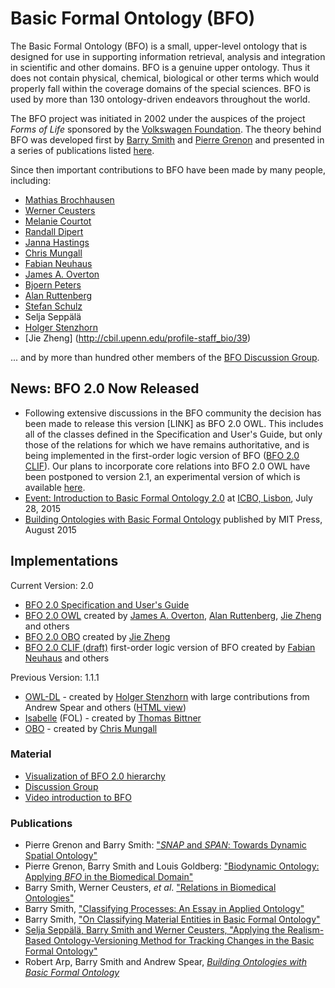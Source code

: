 # Basic Formal Ontology (BFO)

The Basic Formal Ontology (BFO) is a small, upper-level ontology that is designed for use in supporting information retrieval, analysis and integration in scientific and other domains. BFO is a genuine upper ontology. Thus it does not contain physical, chemical, biological or other terms which would properly fall within the coverage domains of the special sciences. BFO is used by more than 130 ontology-driven endeavors throughout the world.

The BFO project was initiated in 2002 under the auspices of the project *Forms of Life* sponsored by the [Volkswagen Foundation](http://www.volkswagen-stiftung.de/english.html). The theory behind BFO was developed first by [Barry Smith](http://ontology.buffalo.edu/smith) and [Pierre Grenon](http://www.uni-saarland.de/~pgrenon) and presented in a series of publications listed [here](http://www.ifomis.org/bfo/publications).

Since then important contributions to BFO have been made by many people, including:

- [Mathias Brochhausen](http://dbmi.uams.edu/faculty/mathias-brochhausen-ph-d)
- [Werner Ceusters](http://www.referent-tracking.com/RTU/?page=ceusters_vita)
- [Melanie Courtot](http://ca.linkedin.com/in/mcourtot)
- [Randall Dipert](http://www.philosophy.buffalo.edu/people/faculty/dipert/)
- [Janna Hastings](http://www.ebi.ac.uk/~hastings)
- [Chris Mungall](http://www.fruitfly.org/~cjm)
- [Fabian Neuhaus](http://www.fabian-neuhaus.de/)
- [James A. Overton](http://james.overton.ca)
- [Bjoern Peters](http://www.liai.org/pages/faculty-peters)
- [Alan Ruttenberg](http://sciencecommons.org/about/whoweare/ruttenberg)
- [Stefan Schulz](http://purl.org/steschu)
- Selja Seppälä
- [Holger Stenzhorn](http://purl.org/holger)
- [Jie Zheng] (http://cbil.upenn.edu/profile-staff_bio/39)

... and by more than hundred other members of the [BFO Discussion Group](http://groups.google.com/group/bfo-discuss).


## News: BFO 2.0 Now Released

- Following extensive discussions in the BFO community the decision has been made to release this version \[LINK\] as BFO 2.0 OWL. This includes all of the classes defined in the Specification and User's Guide, but only those of the relations for which we have remains authoritative, and is being implemented in the first-order logic version of BFO ([BFO 2.0 CLIF](https://ontohub.org/bfo)). Our plans to incorporate core relations into BFO 2.0 OWL have been postponed to version 2.1, an experimental version of which is available [here](http://www.ontobee.org/browser/index.php?o=BFO).
- [Event: Introduction to Basic Formal Ontology 2.0](http://ncorwiki.buffalo.edu/index.php/Basic_Formal_Ontology_2015) at [ICBO, Lisbon](http://icbo2015.fc.ul.pt/), July 28, 2015
- [Building Ontologies with Basic Formal Ontology](http://mitpress.mit.edu/books/building-ontologies-basic-formal-ontology) published by MIT Press, August 2015


## Implementations

Current Version: 2.0

- [BFO 2.0 Specification and User's Guide](https://github.com/BFO-ontology/BFO/raw/master/docs/bfo2-reference/BFO2-Reference.docx)
- [BFO 2.0 OWL](https://raw.githubusercontent.com/BFO-ontology/BFO/master/releases/2.0/bfo.owl) created by [James A. Overton](http://james.overton.ca), [Alan Ruttenberg](https://www.linkedin.com/in/alanruttenberg), [Jie Zheng](http://cbil.upenn.edu/profile-staff_bio/39) and others
- [BFO 2.0 OBO](https://raw.githubusercontent.com/BFO-ontology/BFO/master/releases/2.0/bfo.obo) created by [Jie Zheng](http://cbil.upenn.edu/profile-staff_bio/39)
- [BFO 2.0 CLIF (draft)](https://ontohub.org/bfo) first-order logic version of BFO created by [Fabian Neuhaus](http://www.fabian-neuhaus.de/) and others

Previous Version: 1.1.1

- [OWL-DL](http://ifomis.uni-saarland.de/bfo/owl) - created by [Holger Stenzhorn](http://purl.org/holger) with large contributions from Andrew Spear and others ([HTML view](http://www.mygrid.org.uk/OWL/Presentation?url=http%3A%2F%2Fwww.ifomis.org%2Fbfo%2F1.1))
- [Isabelle](http://ifomis.uni-saarland.de/bfo/fol) (FOL) - created by [Thomas Bittner](http://www.acsu.buffalo.edu/~bittner3)
- [OBO](http://ifomis.uni-saarland.de/bfo/obo) - created by [Chris Mungall](http://www.fruitfly.org/~cjm)

### Material

- [Visualization of BFO 2.0 hierarchy](http://ontology.buffalo.edu/bfo/BFO2.png)
- [Discussion Group](http://ifomis.uni-saarland.de/bfo/discussion)
- [Video introduction to BFO](http://youtu.be/Yl6_M1sQEAQ)

### Publications

- Pierre Grenon and Barry Smith: ["*SNAP* and *SPAN*: Towards Dynamic Spatial Ontology"](http://ontology.buffalo.edu/smith/articles/SNAP_SPAN.pdf)
- Pierre Grenon, Barry Smith and Louis Goldberg: ["Biodynamic Ontology: Applying *BFO* in the Biomedical Domain"](http://ontology.buffalo.edu/medo/biodynamic.pdf)
- Barry Smith, Werner Ceusters, *et al*. ["Relations in Biomedical Ontologies"](http://genomebiology.com/2005/6/5/R46)
- Barry Smith, ["Classifying Processes: An Essay in Applied Ontology"](http://ontology.buffalo.edu/smith/articles/Classifying_Processes.pdf)
- Barry Smith, ["On Classifying Material Entities in Basic Formal Ontology"](http://ontology.buffalo.edu/smith/articles/material_entities.pdf)
- [Selja Seppälä, Barry Smith and Werner Ceusters, "Applying the Realism-Based Ontology-Versioning Method for Tracking Changes in the Basic Formal Ontology"](http://ontology.buffalo.edu/smith/articles/fois2014.pdf)
- Robert Arp, Barry Smith and Andrew Spear, [*Building Ontologies with Basic Formal Ontology*](http://mitpress.mit.edu/books/building-ontologies-basic-formal-ontology)
